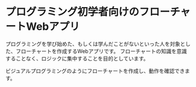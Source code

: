 # プログラミング初学者向けのフローチャートWebアプリ

プログラミングを学び始めた、もしくは学んだことがないといった人を対象とした、フローチャートを作成するWebアプリです。
フローチャートの知識を意識することなく、ロジックに集中することを目的としています。

ビジュアルプログラミングのようにフローチャートを作成し、動作を確認できます。
